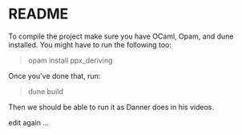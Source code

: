 README
===
To compile the project make sure you have OCaml, Opam, and dune installed. You might have to run the following too:

> opam install ppx_deriving

Once you've done that, run:

> dune build

Then we should be able to run it as Danner does in his videos.

edit again ...

